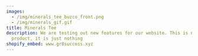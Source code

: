 ```yaml
---
images:
  - /img/minerals_tee_buzco_front.png
  - /img/minerals_gif.gif
title: Minerals Tee
description: We are testing out new features for our website. This is not a
  product, it is just nothing
shopify_embed: www.gr8success.xyz
---
```

